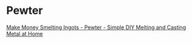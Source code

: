 # Pewter
[Make Money Smelting Ingots - Pewter - Simple DIY Melting and Casting Metal at Home](https://youtu.be/xqJg9AsOEAI)
